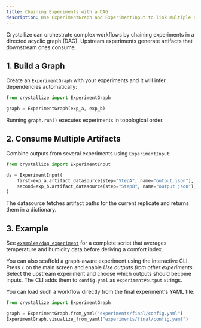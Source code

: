 ```yaml
---
title: Chaining Experiments with a DAG
description: Use ExperimentGraph and ExperimentInput to link multiple experiments together.
---
```


Crystallize can orchestrate complex workflows by chaining experiments in a directed acyclic graph (DAG). Upstream experiments generate artifacts that downstream ones consume.

## 1. Build a Graph

Create an ``ExperimentGraph`` with your experiments and it will infer
dependencies automatically:

```python
from crystallize import ExperimentGraph

graph = ExperimentGraph(exp_a, exp_b)
```

Running `graph.run()` executes experiments in topological order.

## 2. Consume Multiple Artifacts

Combine outputs from several experiments using `ExperimentInput`:

```python
from crystallize import ExperimentInput

ds = ExperimentInput(
    first=exp_a.artifact_datasource(step="StepA", name="output.json"),
    second=exp_b.artifact_datasource(step="StepB", name="output.json"),
)
```

The datasource fetches artifact paths for the current replicate and returns them in a dictionary.

## 3. Example

See [`examples/dag_experiment`](../../../../examples/dag_experiment) for a complete script that averages temperature and humidity data before deriving a comfort index.

You can also scaffold a graph-aware experiment using the interactive CLI. Press
``c`` on the main screen and enable *Use outputs from other experiments*. Select
the upstream experiment and choose which outputs should become inputs. The CLI
adds them to ``config.yaml`` as ``experiment#output`` strings.

You can load such a workflow directly from the final experiment's YAML file:

```python
from crystallize import ExperimentGraph

graph = ExperimentGraph.from_yaml("experiments/final/config.yaml")
ExperimentGraph.visualize_from_yaml("experiments/final/config.yaml")
```
